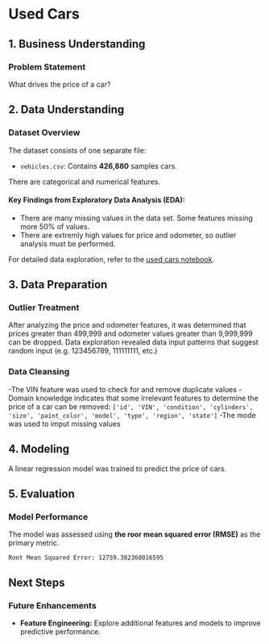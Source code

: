 # Used Cars

## 1. Business Understanding
### Problem Statement
What drives the price of a car?

## 2. Data Understanding
### Dataset Overview
The dataset consists of one separate file:
- `vehicles.csv`: Contains **426,880** samples cars.

There are categorical and numerical features.

#### Key Findings from Exploratory Data Analysis (EDA):
- There are many missing values in the data set. Some features missing more 50% of values.
- There are extremly high values for price and odometer, so outlier analysis must be performed.

For detailed data exploration, refer to the [used cars notebook](used_cars.ipynb).

## 3. Data Preparation
### Outlier Treatment
After analyzing the price and odometer features, it was determined that prices greater than 499,999 and odometer values greater than 9,999,999 can be dropped. Data exploration revealed data input patterns that suggest random input (e.g. 123456789, 111111111, etc.)

### Data Cleansing
-The VIN feature was used to check for and remove duplicate values
-Domain knowledge indicates that some irrelevant features to determine the price of a car can be removed: `['id', 'VIN', 'condition', 'cylinders', 'size', 'paint_color', 'model', 'type', 'region', 'state']`
-The mode was used to imput missing values 

## 4. Modeling
A linear regression model was trained to predict the price of cars.

## 5. Evaluation
### Model Performance
The model was assessed using **the roor mean squared error (RMSE)** as the primary metric.
```
Root Mean Squared Error: 12759.382368016595
```


## Next Steps
### Future Enhancements
- **Feature Engineering:** Explore additional features and models to improve predictive performance.